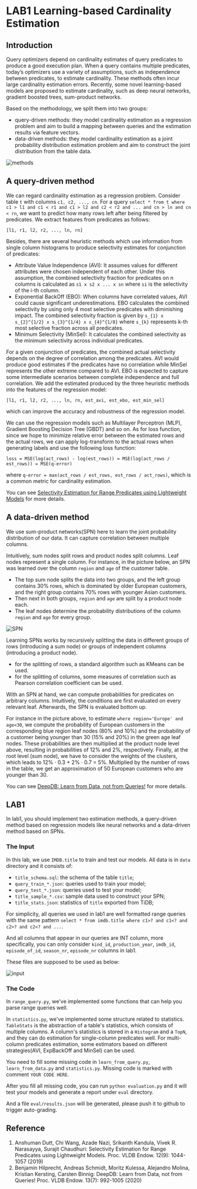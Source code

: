 # LAB1 Learning-based Cardinality Estimation

## Introduction
Query optimizers depend on cardinality estimates of query predicates to produce a good execution plan. When a query contains multiple predicates, today’s optimizers use a variety of assumptions, such as independence between predicates, to estimate cardinality. These methods often incur large cardinality estimation errors. Recently, some novel learning-based models are proposed to estimate cardinality, such as deep neural networks, gradient boosted trees, sum-product networks.

Based on the methodology, we split them into two groups:

+ query-driven methods: they model cardinality estimation as a regression problem and aim to build a mapping between queries and the estimation results via feature vectors.
+ data-driven methods: they model cardinality estimation as a joint probability distribution estimation problem and aim to construct the joint distribution from the table data.

![methods](learning-based-methods.png)

## A query-driven method

We can regard cardinality estimation as a regression problem. Consider table `t` with columns `c1, c2, ..., cn`. For a query `select * from t where c1 > l1 and c1 < r1 and c1 > l2 and c2 < r2 and ... and cn > ln and cn < rn`, we want to predict how many rows left after being filtered by predicates. We extract features from predicates as follows:
```
[l1, r1, l2, r2, ..., ln, rn]
```
Besides, there are several heuristic methods which use information from single column histograms to produce selectivity estimates for conjunction of predicates:
- Attribute Value Independence (AVI): It assumes values for different attributes were chosen independent of each other. Under this assumption, the combined selectivity fraction for predicates on n columns is calculated as `s1 x s2 x ... x sn` where `si` is the selectivity of the i-th column.
- Exponential BackOff (EBO): When columns have correlated values, AVI could cause significant underestimations. EBO calculates the combined selectivity by using only 4 most selective predicates with diminishing impact. The combined selectivity fraction is given by `s_{1} x s_{2}^{1/2} x s_{3}^{1/4} x s_{4}^{1/8}` where `s_{k}` represents k-th most selective fraction across all predicates.
- Minimum Selectivity (MinSel): It calculates the combined selectivity as the minimum selectivity across individual predicates. 

For a given conjunction of predicates, the combined actual selectivity depends on the degree of correlation among the predicates. AVI would produce good estimates if the predicates have no correlation while MinSel represents the other extreme compared to AVI. EBO is expected to capture some intermediate scenarios between complete independence and full correlation. We add the estimated produced by the three heuristic methods into the features of the regression model:
```
[l1, r1, l2, r2, ..., ln, rn, est_avi, est_ebo, est_min_sel]
```
which can improve the accuracy and robustness of the regression model.

We can use the regression models such as Multilayer Perceptron (MLP), Gradient Boosting Decision Tree (GBDT) and so on. As for loss function, since we hope to minimize relative error between the estimated rows and the actual rows, we can apply log-transform to the actual rows when generating labels and use the following loss function:
```
loss = MSE(log(act_rows) - log(est_rows)) = MSE(log(act_rows / est_rows)) = MSE(q-error)
```
where `q-error = max(act_rows / est_rows, est_rows / act_rows)`, which is a common metric for cardinality estimation.

You can see [Selectivity Estimation for Range Predicates using Lightweight Models](http://www.vldb.org/pvldb/vol12/p1044-dutt.pdf) for more details.

## A data-driven method
We use sum-product networks(SPN) here to learn the joint probability distribution of our data. It can capture correlation between multiple columns.

Intuitively, sum nodes split rows and product nodes split columns. Leaf nodes represent a single column. For instance, in the picture below, an SPN was learned over the column `region` and `age` of the customer table.

+  The top sum node splits the data into two groups, and the left group contains 30% rows, which is dominated by older European customers, and the right group contains 70% rows with younger Asian customers.
+  Then next in both groups, `region` and `age` are split by a product node each. 
+  The leaf nodes determine the probability distributions of the column `region` and `age` for every group.

![SPN](spn.png)

Learning SPNs works by recursively splitting the data in different groups of rows (introducing a sum node) or groups of independent columns (introducing a product node). 
+ for the splitting of rows, a standard algorithm such as KMeans can be used. 
+ for the splitting of columns, some measures of correlation such as Pearson correlation coefficient can be used.

With an SPN at hand, we can compute probabilities for predicates on arbitrary columns. Intuitively, the conditions are first evaluated on every relevant leaf. Afterwards, the SPN is evaluated bottom up. 

For instance in the picture above, to estimate `where region='Europe' and age<30`,  we compute the probability of European customers in the corresponding blue region leaf nodes (80% and 10%) and the probability of a customer being younger than 30 (15% and 20%) in the green age leaf nodes. These probabilities are then multiplied at the product node level above, resulting in probabilities of 12% and 2%, respectively. Finally, at the root level (sum node), we have to consider the weights of the clusters, which leads to 12% · 0.3 + 2% · 0.7 = 5%. Multiplied by the number of rows in the table, we get an approximation of 50 European customers who are younger than 30.

You can see [DeepDB: Learn from Data, not from Queries!](http://www.vldb.org/pvldb/vol13/p992-hilprecht.pdf) for more details.

## LAB1

In lab1, you should implement two estimation methods, a query-driven method based on regression models like neural networks and a data-driven method based on SPNs.

### The Input

In this lab, we use `IMDB.title` to train and test our models. All data is in `data` directory and it consists of:

+ `title_schema.sql`: the schema of the table `title`;
+ `query_train_*.json`: queries used to train your model;
+ `query_test_*.json`: queries used to test your model;
+ `title_sample_*.csv`: sample data used to construct your SPN;
+ `title_stats.json`: statistics of `title` exported from TiDB;

For simplicity, all queries we used in lab1 are well formatted range queries with the same pattern `select * from imdb.title where c1>? and c1<? and c2>? and c2<? and ...`.

And all columns that appear in our queries are INT column, more specifically, you can only consider `kind_id`, `production_year`, `imdb_id`, `episode_of_id`, `season_nr`, `episode_nr` columns in lab1.

These files are supposed to be used as below:

![input](input.png)

### The Code

In `range_query.py`, we've implemented some functions that can help you parse range queries well.

In `statistics.py`, we've implemented some structure related to statistics. `TableStats` is the abstraction of a table's statistics, which consists of multiple columns. A column's statistics is stored in a `Histogram` and a `TopN`, and they can do estimation for single-column predicates well. For multi-column predicates estimation, some estimators based on different strategies(AVI, ExpBackOff and MinSel) can be used.

You need to fill some missing code in `learn_from_query.py`, `learn_from_data.py` and `statistics.py`. Missing code is marked with comment `YOUR CODE HERE`.

After you fill all missing code, you can run `python evaluation.py` and it will test your models and generate a report under `eval` directory.

And a file `eval/results.json` will be generated, please push it to github to trigger auto-grading.

## Reference

1. Anshuman Dutt, Chi Wang, Azade Nazi, Srikanth Kandula, Vivek R. Narasayya, Surajit Chaudhuri:
Selectivity Estimation for Range Predicates using Lightweight Models. Proc. VLDB Endow. 12(9): 1044-1057 (2019)
2. Benjamin Hilprecht, Andreas Schmidt, Moritz Kulessa, Alejandro Molina, Kristian Kersting, Carsten Binnig:
DeepDB: Learn from Data, not from Queries! Proc. VLDB Endow. 13(7): 992-1005 (2020)
